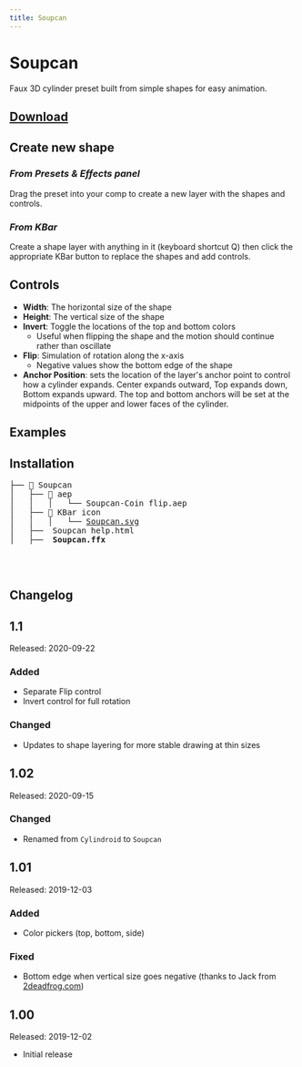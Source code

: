 ```yaml
---
title: Soupcan
---
```

# Soupcan

Faux 3D cylinder preset built from simple shapes for easy animation.

<Screenshot 
    url="/freebies/Soupcan.gif" 
    alt="Soupcan" 
    width="400px"
    center />

## [Download](https://battleaxe.gumroad.com/l/soupcan)


## Create new shape

### *From Presets & Effects panel*
Drag the preset into your comp to create a new layer with the shapes and controls.

### *From KBar*
Create a shape layer with anything in it (keyboard shortcut Q) then click the appropriate KBar button to replace the shapes and add controls.

## Controls

<Screenshot 
    url="/freebies/Soupcan-panel.png" 
    alt="Soupcan controls" 
    width="400px"
    outline round
    center />

- **Width**: The horizontal size of the shape 
- **Height**: The vertical size of the shape 
- **Invert**: Toggle the locations of the top and bottom colors
  - Useful when flipping the shape and the motion should continue rather than oscillate
- **Flip**: Simulation of rotation along the x-axis 
  - Negative values show the bottom edge of the shape
- **Anchor Position**: sets the location of the layer's anchor point to control how a cylinder expands. Center expands outward, Top expands down, Bottom expands upward. The top and bottom anchors will be set at the midpoints of the upper and lower faces of the cylinder.

## Examples

<a href="https://www.instagram.com/p/B5Xxy-eHXc_" target="_blank">
<Screenshot 
    url="/freebies/Soupcan-Toasty.png" 
    alt="Toasty promo" 
    width="600px"
    center />
</a>

<a href="https://adamplouff.com/10-years" target="_blank">
<Screenshot 
    url="/freebies/Soupcan-Roomba.gif" 
    alt="10 Years film" 
    width="600px"
    center />
</a>


## Installation

<pre>
├── 📂 Soupcan
│   ├── 📂 aep
│   │   │   └── Soupcan-Coin flip.aep
│   ├── 📂 KBar icon
│   │   │   └── <a href="/freebies/Soupcan.svg">Soupcan.svg</a>
│   ├──  Soupcan help.html
│   ├──  <b>Soupcan.ffx</b>
</pre>


<Install 
    preset 
    name="Soupcan"
    :hosts="['After Effects']"
/>


<br />
<br />

## Changelog
<div class="changelog">

## 1.1
Released: 2020-09-22
### Added
- Separate Flip control
- Invert control for full rotation

### Changed
- Updates to shape layering for more stable drawing at thin sizes

## 1.02
Released: 2020-09-15
### Changed
- Renamed from `Cylindroid` to `Soupcan`

## 1.01 
Released: 2019-12-03
### Added
- Color pickers (top, bottom, side)

### Fixed 
- Bottom edge when vertical size goes negative (thanks to Jack from [2deadfrog.com](http://2deadfrog.com))

## 1.00 
Released: 2019-12-02
- Initial release

</div>